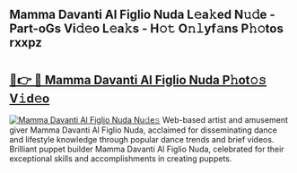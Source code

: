 ## Mamma Davanti Al Figlio Nuda L𝚎a𝚔ed N𝚞𝚍e - Part-oGs Vi𝚍𝚎o L𝚎a𝚔s - H𝚘𝚝 O𝚗𝚕yf𝚊ns P𝚑𝚘tos rxxpz

# <h2><a href="http://kf92a5.oniu.top/?m=Mamma+Davanti+Al+Figlio+Nuda">🔗👉 🔴 Mamma Davanti Al Figlio Nuda P𝚑ot𝚘𝚜 V𝚒d𝚎o</a></h2>

[![Mamma Davanti Al Figlio Nuda Nu𝚍e𝚜](https://i.imgur.com/0qMVB7G.gif)](http://kf92a5.oniu.top/?m=Mamma+Davanti+Al+Figlio+Nuda)
Web-based artist and amusement giver Mamma Davanti Al Figlio Nuda, acclaimed for disseminating dance and lifestyle knowledge through popular dance trends and brief videos. Brilliant puppet builder Mamma Davanti Al Figlio Nuda, celebrated for their exceptional skills and accomplishments in creating puppets.  
